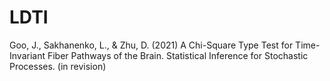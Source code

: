 # LDTI


Goo, J., Sakhanenko, L., & Zhu, D. (2021) A Chi-Square Type Test for Time-Invariant Fiber Pathways of the Brain.
Statistical Inference for Stochastic Processes. (in revision)
